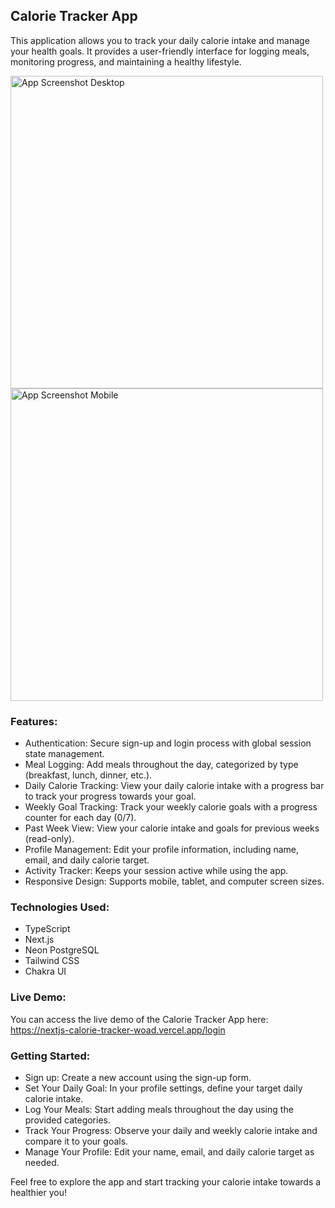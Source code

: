 ## Calorie Tracker App

This application allows you to track your daily calorie intake and manage your health goals. It provides a user-friendly interface for logging meals, monitoring progress, and maintaining a healthy lifestyle.

<img src="https://raw.githubusercontent.com/hulchenko/nextjs-calorie-tracker/refs/heads/main/src/public/images/screen-desktop.png" alt="App Screenshot Desktop" width="500" height="500"/> <img src="https://raw.githubusercontent.com/hulchenko/nextjs-calorie-tracker/refs/heads/main/src/public/images/screen-mobile.png" alt="App Screenshot Mobile" width="500" height="500"/>

### Features:

- Authentication: Secure sign-up and login process with global session state management.
- Meal Logging: Add meals throughout the day, categorized by type (breakfast, lunch, dinner, etc.).
- Daily Calorie Tracking: View your daily calorie intake with a progress bar to track your progress towards your goal.
- Weekly Goal Tracking: Track your weekly calorie goals with a progress counter for each day (0/7).
- Past Week View: View your calorie intake and goals for previous weeks (read-only).
- Profile Management: Edit your profile information, including name, email, and daily calorie target.
- Activity Tracker: Keeps your session active while using the app.
- Responsive Design: Supports mobile, tablet, and computer screen sizes.

### Technologies Used:

- TypeScript
- Next.js
- Neon PostgreSQL
- Tailwind CSS
- Chakra UI

### Live Demo:

You can access the live demo of the Calorie Tracker App here: https://nextjs-calorie-tracker-woad.vercel.app/login

### Getting Started:

- Sign up: Create a new account using the sign-up form.
- Set Your Daily Goal: In your profile settings, define your target daily calorie intake.
- Log Your Meals: Start adding meals throughout the day using the provided categories.
- Track Your Progress: Observe your daily and weekly calorie intake and compare it to your goals.
- Manage Your Profile: Edit your name, email, and daily calorie target as needed.

Feel free to explore the app and start tracking your calorie intake towards a healthier you!
